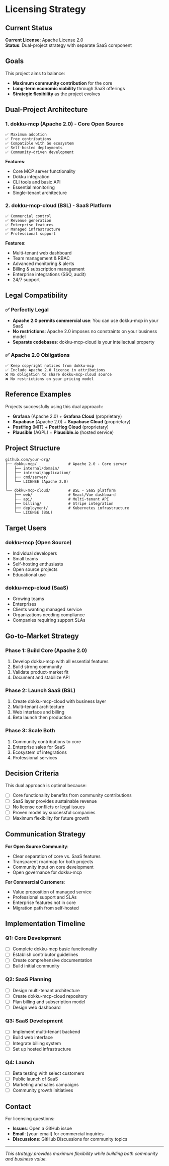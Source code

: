 # Licensing Strategy

## Current Status

**Current License**: Apache License 2.0  
**Status**: Dual-project strategy with separate SaaS component

## Goals

This project aims to balance:
- **Maximum community contribution** for the core
- **Long-term economic viability** through SaaS offerings
- **Strategic flexibility** as the project evolves

## Dual-Project Architecture

### 1. dokku-mcp (Apache 2.0) - Core Open Source
```
✅ Maximum adoption
✅ Free contributions
✅ Compatible with Go ecosystem
✅ Self-hosted deployments
✅ Community-driven development
```

**Features**:
- Core MCP server functionality
- Dokku integration
- CLI tools and basic API
- Essential monitoring
- Single-tenant architecture

### 2. dokku-mcp-cloud (BSL) - SaaS Platform
```
✅ Commercial control
✅ Revenue generation
✅ Enterprise features
✅ Managed infrastructure
✅ Professional support
```

**Features**:
- Multi-tenant web dashboard
- Team management & RBAC
- Advanced monitoring & alerts
- Billing & subscription management
- Enterprise integrations (SSO, audit)
- 24/7 support

## Legal Compatibility

### ✅ **Perfectly Legal**
- **Apache 2.0 permits commercial use**: You can use dokku-mcp in your SaaS
- **No restrictions**: Apache 2.0 imposes no constraints on your business model
- **Separate codebases**: dokku-mcp-cloud is your intellectual property

### ✅ **Apache 2.0 Obligations**
```
✅ Keep copyright notices from dokku-mcp
✅ Include Apache 2.0 license in attributions
❌ No obligation to share dokku-mcp-cloud source
❌ No restrictions on your pricing model
```

## Reference Examples

Projects successfully using this dual approach:
- **Grafana** (Apache 2.0) + **Grafana Cloud** (proprietary)
- **Supabase** (Apache 2.0) + **Supabase Cloud** (proprietary)
- **PostHog** (MIT) + **PostHog Cloud** (proprietary)
- **Plausible** (AGPL) + **Plausible.io** (hosted service)

## Project Structure

```
github.com/your-org/
├── dokku-mcp/              # Apache 2.0 - Core server
│   ├── internal/domain/
│   ├── internal/application/
│   ├── cmd/server/
│   └── LICENSE (Apache 2.0)
│
└── dokku-mcp-cloud/        # BSL - SaaS platform
    ├── web/                # React/Vue dashboard
    ├── api/                # Multi-tenant API
    ├── billing/            # Stripe integration
    ├── deployment/         # Kubernetes infrastructure
    └── LICENSE (BSL)
```

## Target Users

### dokku-mcp (Open Source)
- Individual developers
- Small teams
- Self-hosting enthusiasts
- Open source projects
- Educational use

### dokku-mcp-cloud (SaaS)
- Growing teams
- Enterprises
- Clients wanting managed service
- Organizations needing compliance
- Companies requiring support SLAs

## Go-to-Market Strategy

### Phase 1: Build Core (Apache 2.0)
1. Develop dokku-mcp with all essential features
2. Build strong community
3. Validate product-market fit
4. Document and stabilize API

### Phase 2: Launch SaaS (BSL)
1. Create dokku-mcp-cloud with business layer
2. Multi-tenant architecture
3. Web interface and billing
4. Beta launch then production

### Phase 3: Scale Both
1. Community contributions to core
2. Enterprise sales for SaaS
3. Ecosystem of integrations
4. Professional services

## Decision Criteria

This dual approach is optimal because:
- [ ] Core functionality benefits from community contributions
- [ ] SaaS layer provides sustainable revenue
- [ ] No license conflicts or legal issues
- [ ] Proven model by successful companies
- [ ] Maximum flexibility for future growth

## Communication Strategy

**For Open Source Community**:
- Clear separation of core vs. SaaS features
- Transparent roadmap for both projects
- Community input on core development
- Open governance for dokku-mcp

**For Commercial Customers**:
- Value proposition of managed service
- Professional support and SLAs
- Enterprise features not in core
- Migration path from self-hosted

## Implementation Timeline

### Q1: Core Development
- [ ] Complete dokku-mcp basic functionality
- [ ] Establish contributor guidelines
- [ ] Create comprehensive documentation
- [ ] Build initial community

### Q2: SaaS Planning  
- [ ] Design multi-tenant architecture
- [ ] Create dokku-mcp-cloud repository
- [ ] Plan billing and subscription model
- [ ] Design web dashboard

### Q3: SaaS Development
- [ ] Implement multi-tenant backend
- [ ] Build web interface
- [ ] Integrate billing system
- [ ] Set up hosted infrastructure

### Q4: Launch
- [ ] Beta testing with select customers
- [ ] Public launch of SaaS
- [ ] Marketing and sales campaigns
- [ ] Community growth initiatives

## Contact

For licensing questions:
- **Issues**: Open a GitHub issue
- **Email**: [your-email] for commercial inquiries
- **Discussions**: GitHub Discussions for community topics

---

*This strategy provides maximum flexibility while building both community and business value.* 